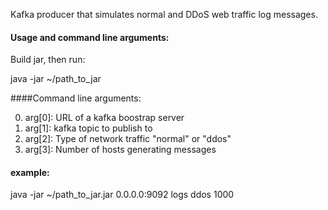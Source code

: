 Kafka producer that simulates normal
and DDoS web traffic log messages.

#### Usage and command line arguments:
Build jar, then run:

java -jar ~/path_to_jar

####Command line arguments:

0. arg[0]: URL of a kafka boostrap server
1. arg[1]: kafka topic to publish to
2. arg[2]: Type of network traffic "normal" or "ddos"
3. arg[3]: Number of hosts generating messages 

#### example:

java -jar ~/path_to_jar.jar 0.0.0.0:9092 logs ddos 1000     